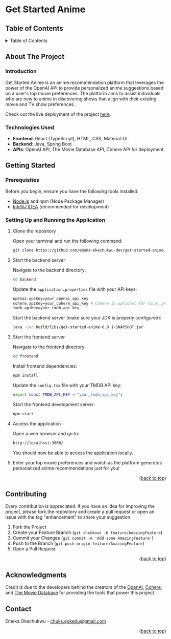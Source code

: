 # Get Started Anime

## Table of Contents

<details>
  <summary>Table of Contents</summary>
  <ol>
    <li>
      <a href="#about-the-project">About The Project</a>
      <ul>
        <li><a href="#introduction">Introduction</a></li>
        <li><a href="#technologies-used">Technologies Used</a></li>
      </ul>
    </li>
    <li>
      <a href="#getting-started">Getting Started</a>
      <ul>
        <li><a href="#prerequisites">Prerequisites</a></li>
        <li><a href="#setting-up-and-running-the-application">Setting Up and Running the Application</a></li>
      </ul>
    </li>
    <li><a href="#contributing">Contributing</a></li>
    <li><a href="#acknowledgments">Acknowledgments</a></li>
    <li><a href="#contact">Contact</a></li>
  </ol>
</details>


## About The Project

### Introduction

Get Started Anime is an anime recommendation platform that leverages the power of the OpenAI API to provide personalized anime suggestions based on a user's top movie preferences. The platform aims to assist individuals who are new to anime in discovering shows that align with their existing movie and TV show preferences.

Check out the live deployment of the project [here](https://get-started-anime.vercel.app).


### Technologies Used

- **Frontend**: React (TypeScript), HTML, CSS, Material-UI
- **Backend**: Java, Spring Boot
- **APIs**: OpenAI API, The Movie Database API, Cohere API for deployment


## Getting Started

### Prerequisites

Before you begin, ensure you have the following tools installed:

- [Node.js](https://nodejs.org/) and npm (Node Package Manager)
- [IntelliJ IDEA](https://www.jetbrains.com/idea/download) (recommended for development)


### Setting Up and Running the Application

1. Clone the repository

   Open your terminal and run the following command:

   ```sh
   git clone https://github.com/emeka-okechukwu-dev/get-started-anime.git
   ```

2. Start the backend server

   Navigate to the backend directory:
   
   ```sh
   cd backend
   ```

   Update the `application.properties` file with your API keys:

   ```sh
   openai.apiKey=your_openai_api_key
   cohere.apiKey=your_cohere_api_key # Cohere is optional for local projects.
   tmdb.apiKey=your_tmdb_api_key
   ```
   
   Start the backend server (make sure your JDK is properly configured):

   ```sh
   java -jar build/libs/get-started-anime-0.0.1-SNAPSHOT.jar
   ```

3. Start the frontend server

   Navigate to the frontend directory:

   ```sh
   cd frontend
   ```

   Install frontend dependencies:

   ```sh
   npm install
   ```

   Update the `config.tsx` file with your TMDB API key:

   ```sh
   export const TMDB_API_KEY = "your_tmdb_api_key";
   ```

   Start the frontend development server:

   ```sh
   npm start
   ```

4. Access the application

   Open a web browser and go to:

   ```sh
   http://localhost:3000/
   ```

   You should now be able to access the application locally.

5. Enter your top movie preferences and watch as the platform generates personalized anime recommendations just for you!

<p align="right">(<a href="#readme-top">back to top</a>)</p>


## Contributing

Every contribution is appreciated. If you have an idea for improving the project, please fork the repository and create a pull request or open an issue with the tag "enhancement" to share your suggestion.

1. Fork the Project
2. Create your Feature Branch (`git checkout -b feature/AmazingFeature`)
3. Commit your Changes (`git commit -m 'Add some AmazingFeature'`)
4. Push to the Branch (`git push origin feature/AmazingFeature`)
5. Open a Pull Request

<p align="right">(<a href="#readme-top">back to top</a>)</p>


## Acknowledgments

Credit is due to the developers behind the creators of the [OpenAI](https://openai.com), [Cohere](https://cohere.com), and [The Movie Database](https://www.themoviedb.org/) for providing the tools that power this project.


## Contact

Emeka Okechukwu - chuks.egkedu@gmail.com

<p align="right">(<a href="#readme-top">back to top</a>)</p>